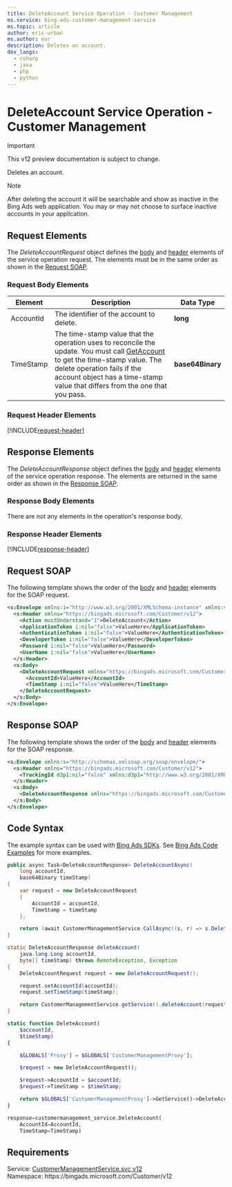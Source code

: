 ```yaml
---
title: DeleteAccount Service Operation - Customer Management
ms.service: bing-ads-customer-management-service
ms.topic: article
author: eric-urban
ms.author: eur
description: Deletes an account.
dev_langs: 
  - csharp
  - java
  - php
  - python
---
```

# DeleteAccount Service Operation - Customer Management

> [!IMPORTANT]
> This v12 preview documentation is subject to change.

Deletes an account.

> [!NOTE]
> After deleting the account it will be searchable and show as inactive in the Bing Ads web application. You may or may not choose to surface inactive accounts in your application.

## <a name="request"></a>Request Elements
The *DeleteAccountRequest* object defines the [body](#request-body) and [header](#request-header) elements of the service operation request. The elements must be in the same order as shown in the [Request SOAP](#request-soap). 

### <a name="request-body"></a>Request Body Elements

|Element|Description|Data Type|
|-----------|---------------|-------------|
|<a name="accountid"></a>AccountId|The identifier of the account to delete.|**long**|
|<a name="timestamp"></a>TimeStamp|The time-stamp value that the operation uses to reconcile the update. You must call  [GetAccount](../customer-management-service/getaccount.md) to get the time-stamp value. The delete operation fails if the account object has a time-stamp value that differs from the one that you pass.|**base64Binary**|

### <a name="request-header"></a>Request Header Elements
[!INCLUDE[request-header](./includes/request-header.md)]

## <a name="response"></a>Response Elements
The *DeleteAccountResponse* object defines the [body](#response-body) and [header](#response-header) elements of the service operation response. The elements are returned in the same order as shown in the [Response SOAP](#response-soap).

### <a name="response-body"></a>Response Body Elements
There are not any elements in the operation's response body.

### <a name="response-header"></a>Response Header Elements
[!INCLUDE[response-header](./includes/response-header.md)]

## <a name="request-soap"></a>Request SOAP
The following template shows the order of the [body](#request-body) and [header](#request-header) elements for the SOAP request.

```xml
<s:Envelope xmlns:i="http://www.w3.org/2001/XMLSchema-instance" xmlns:s="http://schemas.xmlsoap.org/soap/envelope/">
  <s:Header xmlns="https://bingads.microsoft.com/Customer/v12">
    <Action mustUnderstand="1">DeleteAccount</Action>
    <ApplicationToken i:nil="false">ValueHere</ApplicationToken>
    <AuthenticationToken i:nil="false">ValueHere</AuthenticationToken>
    <DeveloperToken i:nil="false">ValueHere</DeveloperToken>
    <Password i:nil="false">ValueHere</Password>
    <UserName i:nil="false">ValueHere</UserName>
  </s:Header>
  <s:Body>
    <DeleteAccountRequest xmlns="https://bingads.microsoft.com/Customer/v12">
      <AccountId>ValueHere</AccountId>
      <TimeStamp i:nil="false">ValueHere</TimeStamp>
    </DeleteAccountRequest>
  </s:Body>
</s:Envelope>
```

## <a name="response-soap"></a>Response SOAP
The following template shows the order of the [body](#response-body) and [header](#response-header) elements for the SOAP response.

```xml
<s:Envelope xmlns:s="http://schemas.xmlsoap.org/soap/envelope/">
  <s:Header xmlns="https://bingads.microsoft.com/Customer/v12">
    <TrackingId d3p1:nil="false" xmlns:d3p1="http://www.w3.org/2001/XMLSchema-instance">ValueHere</TrackingId>
  </s:Header>
  <s:Body>
    <DeleteAccountResponse xmlns="https://bingads.microsoft.com/Customer/v12" />
  </s:Body>
</s:Envelope>
```

## <a name="example"></a>Code Syntax
The example syntax can be used with [Bing Ads SDKs](~/guides/client-libraries.md). See [Bing Ads Code Examples](~/guides/code-examples.md) for more examples.
```csharp
public async Task<DeleteAccountResponse> DeleteAccountAsync(
	long accountId,
	base64Binary timeStamp)
{
	var request = new DeleteAccountRequest
	{
		AccountId = accountId,
		TimeStamp = timeStamp
	};

	return (await CustomerManagementService.CallAsync((s, r) => s.DeleteAccountAsync(r), request));
}
```
```java
static DeleteAccountResponse deleteAccount(
	java.lang.Long accountId,
	byte[] timeStamp) throws RemoteException, Exception
{
	DeleteAccountRequest request = new DeleteAccountRequest();

	request.setAccountId(accountId);
	request.setTimeStamp(timeStamp);

	return CustomerManagementService.getService().deleteAccount(request);
}
```
```php
static function DeleteAccount(
	$accountId,
	$timeStamp)
{

	$GLOBALS['Proxy'] = $GLOBALS['CustomerManagementProxy'];

	$request = new DeleteAccountRequest();

	$request->AccountId = $accountId;
	$request->TimeStamp = $timeStamp;

	return $GLOBALS['CustomerManagementProxy']->GetService()->DeleteAccount($request);
}
```
```python
response=customermanagement_service.DeleteAccount(
	AccountId=AccountId,
	TimeStamp=TimeStamp)
```

## Requirements
Service: [CustomerManagementService.svc v12](https://clientcenter.api.bingads.microsoft.com/Api/CustomerManagement/v12/CustomerManagementService.svc)  
Namespace: https\://bingads.microsoft.com/Customer/v12  

